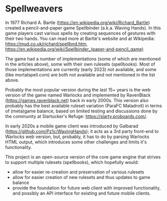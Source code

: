 # Spellweavers

In 1977 Richard A. Bartle (https://en.wikipedia.org/wiki/Richard_Bartle) created a pencil-and-paper game Spellbinder (a.k.a. Waving Hands). In this game players cast various spells by creating sequences of gestures with their two hands. You can read more at Bartle's website and at Wikipedia:
https://mud.co.uk/richard/spellbnd.htm, https://en.wikipedia.org/wiki/Spellbinder_(paper-and-pencil_game)

The game had a number of implementations (some of which are mentioned in the articles above), some with their own rulesets (spellbooks). Most of those implementations are currently (early 2023) not available, and some (like mortalspell.com) are both not available and not mentioned in the list above. 

Probably the most popular version during the last 15+ years is the web version of the game named Warlocks and implemented by RavenBlack (https://games.ravenblack.net) back in early 2000s. This version also probably has the best available ruleset variation (ParaFC Maladroit) in terms of (meta)game balance, based on limited testing and discussions done by the community at Slartucker's Refuge: https://slarty.proboards.com/.

In early 2020s a mobile game client was introduced by Galbarad (https://github.com/Pz1c/WavingHands); it acts as a 3rd party front-end to Warlocks web version, but, probably, it has to do by parsing Warlocks HTML output, which introduces some other challenges and limits it's functionality.

This project is an open-source version of the core game engine that strives to support multiple rulesets (spellbooks), which hopefully would:
- allow for easier re-creation and preservation of various rulesets
- allow for easier creation of new rulesets and thus updates to game balance
- provide the foundation for future web client with improved functionality, and possibly an API interface for existing and future mobile clients.

